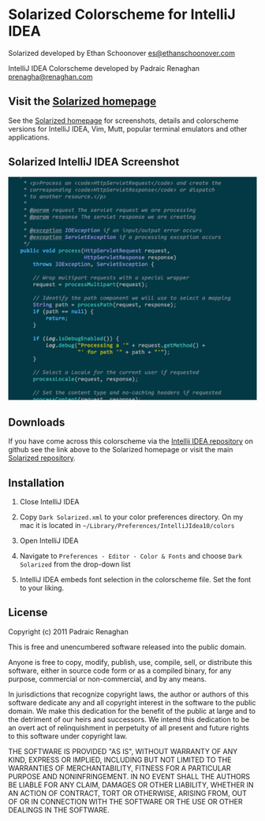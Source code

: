 
Solarized Colorscheme for IntelliJ IDEA
=======================================

Solarized developed by Ethan Schoonover <es@ethanschoonover.com>

IntelliJ IDEA Colorscheme developed by Padraic Renaghan <prenagha@renaghan.com>

Visit the [Solarized homepage]
------------------------------

See the [Solarized homepage] for screenshots, 
details and colorscheme versions for IntelliJ IDEA, Vim, Mutt, popular terminal emulators and 
other applications.

Solarized IntelliJ IDEA Screenshot
----------------------------------

![solarized dark](https://github.com/prenagha/intellij-solarized/raw/master/Sample.png)

Downloads
---------

If you have come across this colorscheme via the [Intellij IDEA repository] on 
github see the link above to the Solarized homepage or visit the main [Solarized repository].

[Solarized homepage]:   http://ethanschoonover.com/solarized
[Solarized repository]: https://github.com/altercation/solarized
[Intellij IDEA repository]:  https://github.com/prenagha/intellij-solarized

Installation
------------

1. Close IntelliJ IDEA

2. Copy `Dark Solarized.xml` to your color preferences directory. On my mac it is located in
``~/Library/Preferences/IntelliJIdea10/colors``

3. Open IntelliJ IDEA

4. Navigate to `Preferences - Editor - Color & Fonts` and choose `Dark Solarized` from the drop-down list

5. IntelliJ IDEA embeds font selection in the colorscheme file. Set the font to your liking.


License
-------
Copyright (c) 2011 Padraic Renaghan

This is free and unencumbered software released into the public domain.

Anyone is free to copy, modify, publish, use, compile, sell, or
distribute this software, either in source code form or as a compiled
binary, for any purpose, commercial or non-commercial, and by any
means.

In jurisdictions that recognize copyright laws, the author or authors
of this software dedicate any and all copyright interest in the
software to the public domain. We make this dedication for the benefit
of the public at large and to the detriment of our heirs and
successors. We intend this dedication to be an overt act of
relinquishment in perpetuity of all present and future rights to this
software under copyright law.

THE SOFTWARE IS PROVIDED "AS IS", WITHOUT WARRANTY OF ANY KIND,
EXPRESS OR IMPLIED, INCLUDING BUT NOT LIMITED TO THE WARRANTIES OF
MERCHANTABILITY, FITNESS FOR A PARTICULAR PURPOSE AND NONINFRINGEMENT.
IN NO EVENT SHALL THE AUTHORS BE LIABLE FOR ANY CLAIM, DAMAGES OR
OTHER LIABILITY, WHETHER IN AN ACTION OF CONTRACT, TORT OR OTHERWISE,
ARISING FROM, OUT OF OR IN CONNECTION WITH THE SOFTWARE OR THE USE OR
OTHER DEALINGS IN THE SOFTWARE.
